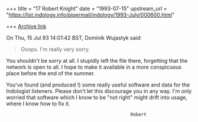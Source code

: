 +++
title = "17 Robert Knight"
date = "1993-07-15"
upstream_url = "https://list.indology.info/pipermail/indology/1993-July/000600.html"

+++
[Archive link](https://list.indology.info/pipermail/indology/1993-July/000600.html)

On Thu, 15 Jul 93 14:01:42 BST, Dominik Wujastyk said:

> Ooops.  I'm really very sorry.

You shouldn't be sorry at all.  I stupidly left the file there, forgetting
that the network is open to all.  I hope to make it available in a more
conspicuous place before the end of the summer.

You've found (and produced !) some really useful software and data for the
Indologist listeners.  Please don't let this discourage you in any way.
I'm only worried that software which I know to be "not right" might drift
into usage, where I know how to fix it.

                                                   Robert





